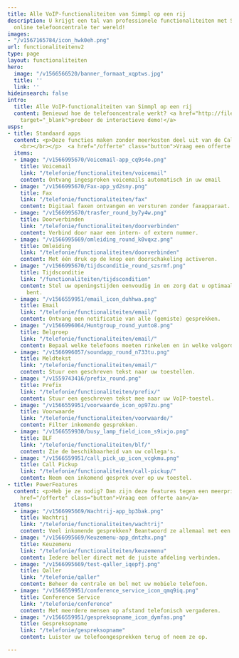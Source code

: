 ```yaml
---
title: Alle VoIP-functionaliteiten van Simmpl op een rij
description: U krijgt een tal van professionele functionaliteiten met Simmpl; de modernste
  online telefooncentrale ter wereld!
images:
- "/v1567165784/icon_hwk0eh.png"
url: functionaliteitenv2
type: page
layout: functionaliteiten
hero:
  image: "/v1566566520/banner_formaat_xqptws.jpg"
  title: ''
  link: ''
hideinsearch: false
intro:
  title: Alle VoIP-functionaliteiten van Simmpl op een rij
  content: Benieuwd hoe de telefooncentrale werkt? <a href="http://files.callvoip.nl/"
    target="_blank">probeer de interactieve demo!</a>
usps:
- title: Standaard apps
  content: <p>Deze functies maken zonder meerkosten deel uit van de Callvoip centrale.
    <br></br></p>  <a href="/offerte" class="button">Vraag een offerte aan</a>
  items:
  - image: "/v1566995670/Voicemail-app_cq9s4o.png"
    title: Voicemail
    link: "/telefonie/functionaliteiten/voicemail"
    content: Ontvang ingesproken voicemails automatisch in uw email
  - image: "/v1566995670/Fax-app_yd2sny.png"
    title: Fax
    link: "/telefonie/functionaliteiten/fax"
    content: Digitaal faxen ontvangen en versturen zonder faxapparaat.
  - image: "/v1566995670/trasfer_round_by7y4w.png"
    title: Doorverbinden
    link: "/telefonie/functionaliteiten/doorverbinden"
    content: Verbind door naar een intern- of extern nummer.
  - image: "/v1566995669/omleiding_round_k0vqxz.png"
    title: Omleiding
    link: "/telefonie/functionaliteiten/doorverbinden"
    content: Met één druk op de knop een doorschakeling activeren.
  - image: "/v1566995670/tijdsconditie_round_szsrmf.png"
    title: Tijdsconditie
    link: "/functionaliteiten/tijdsconditien"
    content: Stel uw openingstijden eenvoudig in en zorg dat u optimaal bereikbaar
      bent.
  - image: "/v1566559951/email_icon_duhhwa.png"
    title: Email
    link: "/telefonie/functionaliteiten/email/"
    content: Ontvang een notificatie van alle (gemiste) gesprekken.
  - image: "/v1566996064/Huntgroup_round_yunto8.png"
    title: Belgroep
    link: "/telefonie/functionaliteiten/email/"
    content: Bepaal welke telefoons moeten rinkelen en in welke volgorde.
  - image: "/v1566996057/soundapp_round_n733tu.png"
    title: Meldtekst
    link: "/telefonie/functionaliteiten/email/"
    content: Stuur een geschreven tekst naar uw toestellen.
  - image: "/v1559743416/prefix_round.png"
    title: Prefix
    link: "/telefonie/functionaliteiten/prefix/"
    content: Stuur een geschreven tekst mee naar uw VoIP-toestel.
  - image: "/v1566559951/voorwaarde_icon_op97zu.png"
    title: Voorwaarde
    link: "/telefonie/functionaliteiten/voorwaarde/"
    content: Filter inkomende gesprekken.
  - image: "/v1566559930/busy_lamp_field_icon_s9ixjo.png"
    title: BLF
    link: "/telefonie/functionaliteiten/blf/"
    content: Zie de beschikbaarheid van uw collega's.
  - image: "/v1566559951/call_pick_up_icon_vcgkmu.png"
    title: Call Pickup
    link: "/telefonie/functionaliteiten/call-pickup/"
    content: Neem een inkomend gesprek over op uw toestel.
- title: PowerFeatures
  content: <p>Heb je ze nodig? Dan zijn deze features tegen een meerprijs beschikbaar!<br></br></p>  <a
    href="/offerte" class="button">Vraag een offerte aan</a>
  items:
  - image: "/v1566995669/Wachtrij-app_bp3bak.png"
    title: Wachtrij
    link: "/telefonie/functionaliteiten/wachtrij"
    content: Veel inkomende gesprekken? Beantwoord ze allemaal met een wachtrij.
  - image: "/v1566995669/Keuzemenu-app_dntzhx.png"
    title: Keuzemenu
    link: "/telefonie/functionaliteiten/keuzemenu"
    content: Iedere beller direct met de juiste afdeling verbinden.
  - image: "/v1566995669/test-qaller_iqepfj.png"
    title: Qaller
    link: "/telefonie/qaller"
    content: Beheer de centrale en bel met uw mobiele telefoon.
  - image: "/v1566559951/conference_service_icon_qmq9iq.png"
    title: Conference Service
    link: "/telefonie/conference"
    content: Met meerdere mensen op afstand telefonisch vergaderen.
  - image: "/v1566559951/gespreksopname_icon_dymfas.png"
    title: Gespreksopname
    link: "/telefonie/gespreksopname"
    content: Luister uw telefoongesprekken terug of neem ze op.

---
```


